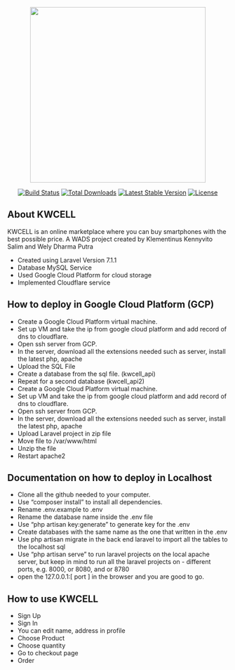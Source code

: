 <p align="center"><img src="https://res.cloudinary.com/dtfbvvkyp/image/upload/v1566331377/laravel-logolockup-cmyk-red.svg" width="400"></p>

<p align="center">
<a href="https://travis-ci.org/laravel/framework"><img src="https://travis-ci.org/laravel/framework.svg" alt="Build Status"></a>
<a href="https://packagist.org/packages/laravel/framework"><img src="https://poser.pugx.org/laravel/framework/d/total.svg" alt="Total Downloads"></a>
<a href="https://packagist.org/packages/laravel/framework"><img src="https://poser.pugx.org/laravel/framework/v/stable.svg" alt="Latest Stable Version"></a>
<a href="https://packagist.org/packages/laravel/framework"><img src="https://poser.pugx.org/laravel/framework/license.svg" alt="License"></a>
</p>

## About KWCELL
KWCELL is an online marketplace where you can buy smartphones with the best possible price. A WADS project created by Klementinus Kennyvito Salim and Wely Dharma Putra
- Created using Laravel Version 7.1.1
- Database MySQL Service
- Used Google Cloud Platform for cloud storage
- Implemented Cloudflare service

## How to deploy in Google Cloud Platform (GCP)

- Create a Google Cloud Platform virtual machine.
- Set up VM and take the ip from google cloud platform and add record of dns to cloudflare.
- Open ssh server from GCP.
- In the server, download all the extensions needed such as server, install the latest php, apache
- Upload the SQL File
- Create a database from the sql file. (kwcell_api)
- Repeat for a second database (kwcell_api2)
- Create a Google Cloud Platform virtual machine.
- Set up VM and take the ip from google cloud platform and add record of dns to cloudflare.
- Open ssh server from GCP.
- In the server, download all the extensions needed such as server, install the latest php, apache
- Upload Laravel project in zip file
- Move file to /var/www/html
- Unzip the file 
- Restart apache2

## Documentation on how to deploy in Localhost

- Clone all the github needed to your computer.
- Use “composer install” to install all dependencies.
- Rename .env.example to .env
- Rename the database name inside the .env file
- Use “php artisan key:generate” to generate key for the .env
- Create databases with the same name as the one that written in the .env
- Use php artisan migrate in the back end laravel to import all the tables to the localhost sql
- Use “php artisan serve” to run laravel projects on the local apache server, but keep in mind to run all the laravel projects on -   different ports, e.g. 8000, or 8080, and or 8780
- open the 127.0.0.1:[ port ] in the browser and you are good to go.

## How to use KWCELL
- Sign Up
- Sign In
- You can edit name, address in profile
- Choose Product
- Choose quantity
- Go to checkout page
- Order 

